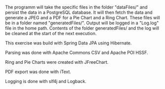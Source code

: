 The programm will take the specific files in the folder "dataFiles/" and persist the data in a PostgreSQL database. It will then fetch the data and generate a JPEG and a PDF for a Pie Chart and a Ring Chart. These files will be in a folder named "generatedFiles/". Output will be logged in a "Log.log" file in the home path. Contents of the folder generatedFiles/ and the log will be cleaned at the start of the next execution.

This exercise was build with Spring Data JPA using Hibernate. 

Parsing was done with Apache Commons CSV and  Apache POI HSSF.

Ring and Pie Charts were created with JFreeChart.

PDF export was done with iText.

Logging is done with slf4j and Logback.
